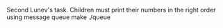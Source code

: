 Second Lunev's task. Children must print their numbers in the right order using message queue
make
./queue <number of processes>
